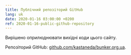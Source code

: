 ```yaml
---
title: Публічний репозіторий GitHub
lang: uk
date: 2020-01-16 03:00:00 +0200
ref: 2020-01-16-public-github-repository
---
```

Вирішено оприлюднювати вихідні коди цього сайту.

Репозіторий GitHub: [github.com/kastaneda/bunker.org.ua][1].

[1]: https://github.com/kastaneda/bunker.org.ua
